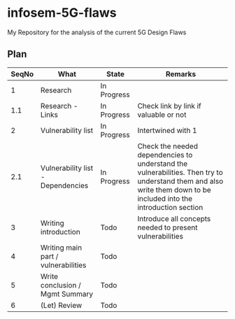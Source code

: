 # infosem-5G-flaws
My Repository for the analysis of the current 5G Design Flaws

## Plan
| SeqNo | What | State | Remarks |
|--|--|--|--|
| 1 | Research | In Progress | |
| 1.1 | Research - Links | In Progress | Check link by link if valuable or not |
| 2 | Vulnerability list | In Progress | Intertwined with 1 |
| 2.1 | Vulnerability list - Dependencies | In Progress | Check the needed dependencies to understand the vulnerabilities. Then try to understand them and also write them down to be included into the introduction section |
| 3 | Writing introduction | Todo | Introduce all concepts needed to present vulnerabilities |
| 4 | Writing main part / vulnerabilities | Todo | |
| 5 | Write conclusion / Mgmt Summary | Todo | |
| 6 | (Let) Review | Todo ||
